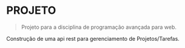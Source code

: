 # PROJETO 

> Projeto para a disciplina de programação avançada para web.
 
Construção de uma api rest para gerenciamento de Projetos/Tarefas.